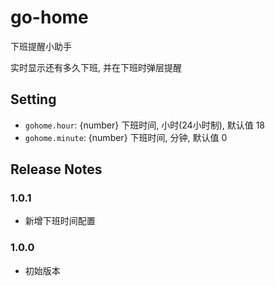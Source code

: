 # go-home

下班提醒小助手

实时显示还有多久下班, 并在下班时弹层提醒

## Setting

- `gohome.hour`: {number} 下班时间, 小时(24小时制), 默认值 18
- `gohome.minute`: {number} 下班时间, 分钟, 默认值 0

## Release Notes

### 1.0.1
- 新增下班时间配置

### 1.0.0
- 初始版本
